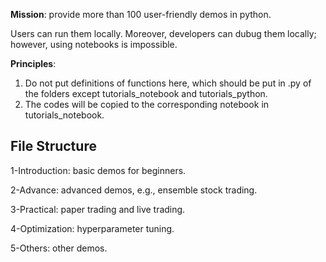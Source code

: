 **Mission**: provide more than 100 user-friendly demos in python. 

Users can run them locally. Moreover, developers can dubug them locally; however, using notebooks is impossible.


**Principles**: 

1) Do not put definitions of functions here, which should be put in .py of the folders except tutorials_notebook and tutorials_python.
2) The codes will be copied to the corresponding notebook in tutorials_notebook.


## File Structure


1-Introduction: basic demos for beginners.

2-Advance: advanced demos, e.g., ensemble stock trading.

3-Practical: paper trading and live trading.

4-Optimization: hyperparameter tuning.

5-Others: other demos.


